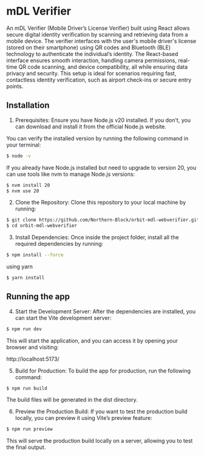 # mDL Verifier



An mDL Verifier (Mobile Driver’s License Verifier) built using React allows secure digital identity verification by scanning and retrieving data from a mobile device. The verifier interfaces with the user's mobile driver's license (stored on their smartphone) using QR codes and Bluetooth (BLE) technology to authenticate the individual’s identity. The React-based interface ensures smooth interaction, handling camera permissions, real-time QR code scanning, and device compatibility, all while ensuring data privacy and security. This setup is ideal for scenarios requiring fast, contactless identity verification, such as airport check-ins or secure entry points.

## Installation

1. Prerequisites: Ensure you have Node.js v20 installed. If you don't, you can download and install it from the official Node.js website.

You can verify the installed version by running the following command in your terminal:
```bash
$ node -v
```
If you already have Node.js installed but need to upgrade to version 20, you can use tools like nvm to manage Node.js versions:

```bash
$ nvm install 20
$ nvm use 20
```

2. Clone the Repository: Clone this repository to your local machine by running:

```bash
$ git clone https://github.com/Northern-Block/orbit-mdl-webverifier.git
$ cd orbit-mdl-webverifier
```

3. Install Dependencies: Once inside the project folder, install all the required dependencies by running:

```bash
$ npm install --force
```
using yarn
```bash
$ yarn install
```

## Running the app

4. Start the Development Server: After the dependencies are installed, you can start the Vite development server:

```bash
$ npm run dev
```
This will start the application, and you can access it by opening your browser and visiting:

http://localhost:5173/

5. Build for Production: To build the app for production, run the following command:

```bash
$ npm run build
```

The build files will be generated in the dist directory.

6. Preview the Production Build: If you want to test the production build locally, you can preview it using Vite’s preview feature:

```bash
$ npm run preview
```

This will serve the production build locally on a server, allowing you to test the final output.